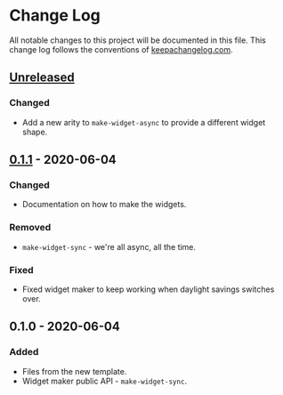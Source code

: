 # Change Log
All notable changes to this project will be documented in this file. This change log follows the conventions of [keepachangelog.com](http://keepachangelog.com/).

## [Unreleased]
### Changed
- Add a new arity to `make-widget-async` to provide a different widget shape.

## [0.1.1] - 2020-06-04
### Changed
- Documentation on how to make the widgets.

### Removed
- `make-widget-sync` - we're all async, all the time.

### Fixed
- Fixed widget maker to keep working when daylight savings switches over.

## 0.1.0 - 2020-06-04
### Added
- Files from the new template.
- Widget maker public API - `make-widget-sync`.

[Unreleased]: https://github.com/your-name/defn+/compare/0.1.1...HEAD
[0.1.1]: https://github.com/your-name/defn+/compare/0.1.0...0.1.1

